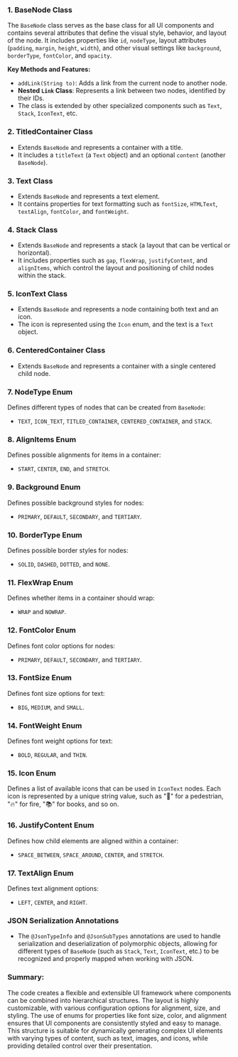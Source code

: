 
### 1. **BaseNode Class**

The `BaseNode` class serves as the base class for all UI components and contains several attributes that define the visual style, behavior, and layout of the node. It includes properties like `id`, `nodeType`, layout attributes (`padding`, `margin`, `height`, `width`), and other visual settings like `background`, `borderType`, `fontColor`, and `opacity`.

**Key Methods and Features:**

* `addLink(String to)`: Adds a link from the current node to another node.
* **Nested `Link` Class**: Represents a link between two nodes, identified by their IDs.
* The class is extended by other specialized components such as `Text`, `Stack`, `IconText`, etc.

### 2. **TitledContainer Class**

* Extends `BaseNode` and represents a container with a title.
* It includes a `titleText` (a `Text` object) and an optional `content` (another `BaseNode`).

### 3. **Text Class**

* Extends `BaseNode` and represents a text element.
* It contains properties for text formatting such as `fontSize`, `HTMLText`, `textAlign`, `fontColor`, and `fontWeight`.

### 4. **Stack Class**

* Extends `BaseNode` and represents a stack (a layout that can be vertical or horizontal).
* It includes properties such as `gap`, `flexWrap`, `justifyContent`, and `alignItems`, which control the layout and positioning of child nodes within the stack.

### 5. **IconText Class**

* Extends `BaseNode` and represents a node containing both text and an icon.
* The icon is represented using the `Icon` enum, and the text is a `Text` object.

### 6. **CenteredContainer Class**

* Extends `BaseNode` and represents a container with a single centered child node.

### 7. **NodeType Enum**

Defines different types of nodes that can be created from `BaseNode`:

* `TEXT`, `ICON_TEXT`, `TITLED_CONTAINER`, `CENTERED_CONTAINER`, and `STACK`.

### 8. **AlignItems Enum**

Defines possible alignments for items in a container:

* `START`, `CENTER`, `END`, and `STRETCH`.

### 9. **Background Enum**

Defines possible background styles for nodes:

* `PRIMARY`, `DEFAULT`, `SECONDARY`, and `TERTIARY`.

### 10. **BorderType Enum**

Defines possible border styles for nodes:

* `SOLID`, `DASHED`, `DOTTED`, and `NONE`.

### 11. **FlexWrap Enum**

Defines whether items in a container should wrap:

* `WRAP` and `NOWRAP`.

### 12. **FontColor Enum**

Defines font color options for nodes:

* `PRIMARY`, `DEFAULT`, `SECONDARY`, and `TERTIARY`.

### 13. **FontSize Enum**

Defines font size options for text:

* `BIG`, `MEDIUM`, and `SMALL`.

### 14. **FontWeight Enum**

Defines font weight options for text:

* `BOLD`, `REGULAR`, and `THIN`.

### 15. **Icon Enum**

Defines a list of available icons that can be used in `IconText` nodes. Each icon is represented by a unique string value, such as "🚶" for a pedestrian, "🔥" for fire, "📚" for books, and so on.

### 16. **JustifyContent Enum**

Defines how child elements are aligned within a container:

* `SPACE_BETWEEN`, `SPACE_AROUND`, `CENTER`, and `STRETCH`.

### 17. **TextAlign Enum**

Defines text alignment options:

* `LEFT`, `CENTER`, and `RIGHT`.

### JSON Serialization Annotations

* The `@JsonTypeInfo` and `@JsonSubTypes` annotations are used to handle serialization and deserialization of polymorphic objects, allowing for different types of `BaseNode` (such as `Stack`, `Text`, `IconText`, etc.) to be recognized and properly mapped when working with JSON.

### Summary:

The code creates a flexible and extensible UI framework where components can be combined into hierarchical structures. The layout is highly customizable, with various configuration options for alignment, size, and styling. The use of enums for properties like font size, color, and alignment ensures that UI components are consistently styled and easy to manage. This structure is suitable for dynamically generating complex UI elements with varying types of content, such as text, images, and icons, while providing detailed control over their presentation.
